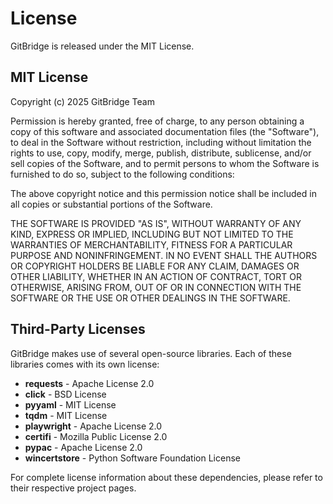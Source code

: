 # License

GitBridge is released under the MIT License.

## MIT License

Copyright (c) 2025 GitBridge Team

Permission is hereby granted, free of charge, to any person obtaining a copy
of this software and associated documentation files (the "Software"), to deal
in the Software without restriction, including without limitation the rights
to use, copy, modify, merge, publish, distribute, sublicense, and/or sell
copies of the Software, and to permit persons to whom the Software is
furnished to do so, subject to the following conditions:

The above copyright notice and this permission notice shall be included in all
copies or substantial portions of the Software.

THE SOFTWARE IS PROVIDED "AS IS", WITHOUT WARRANTY OF ANY KIND, EXPRESS OR
IMPLIED, INCLUDING BUT NOT LIMITED TO THE WARRANTIES OF MERCHANTABILITY,
FITNESS FOR A PARTICULAR PURPOSE AND NONINFRINGEMENT. IN NO EVENT SHALL THE
AUTHORS OR COPYRIGHT HOLDERS BE LIABLE FOR ANY CLAIM, DAMAGES OR OTHER
LIABILITY, WHETHER IN AN ACTION OF CONTRACT, TORT OR OTHERWISE, ARISING FROM,
OUT OF OR IN CONNECTION WITH THE SOFTWARE OR THE USE OR OTHER DEALINGS IN THE
SOFTWARE.

## Third-Party Licenses

GitBridge makes use of several open-source libraries. Each of these libraries comes with its own license:

- **requests** - Apache License 2.0
- **click** - BSD License
- **pyyaml** - MIT License
- **tqdm** - MIT License
- **playwright** - Apache License 2.0
- **certifi** - Mozilla Public License 2.0
- **pypac** - Apache License 2.0
- **wincertstore** - Python Software Foundation License

For complete license information about these dependencies, please refer to their respective project pages.